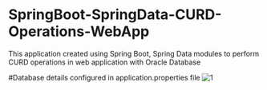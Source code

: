 # SpringBoot-SpringData-CURD-Operations-WebApp


This application created using Spring Boot, Spring Data modules to perform CURD operations in web application with Oracle Database

#Database details configured in application.properties file
![1](https://user-images.githubusercontent.com/71937587/152140169-db5e269f-26bf-4dcb-b765-c2642b9616a7.jpg)
